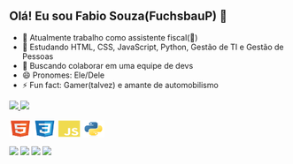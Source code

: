 ## Olá! Eu sou Fabio Souza(FuchsbauP) 👋

- 🔭 Atualmente trabalho como assistente fiscal(🤔)
- 🌱 Estudando HTML, CSS, JavaScript, Python, Gestão de TI e Gestão de Pessoas
- 👯 Buscando colaborar em uma equipe de devs
- 😄 Pronomes: Ele/Dele
- ⚡ Fun fact: Gamer(talvez) e amante de automobilismo
<div>
    <a href="https://github.com/FuchsbauP">
    <img height="180em" src="https://github-readme-stats.vercel.app/api?username=FuchsbauP&show_icons=true&rank_icon=percentile&include_all_commits=true&theme=transparent&locale=pt-br" />
    <img height="180em" src="https://github-readme-stats.vercel.app/api/top-langs/?username=FuchsbauP&layout=compact&theme=transparent&locale=pt-br" />
    </a>
</div>
<div style="display: inline_block"><br>
  <img align="center" alt="Fabio-HTML" height="30" width="40" src="https://raw.githubusercontent.com/devicons/devicon/master/icons/html5/html5-original.svg">
  <img align="center" alt="Fabio-CSS" height="30" width="40" src="https://raw.githubusercontent.com/devicons/devicon/master/icons/css3/css3-original.svg">
  <img align="center" alt="Fabio-Js" height="30" width="40" src="https://raw.githubusercontent.com/devicons/devicon/master/icons/javascript/javascript-plain.svg">
  <img align="center" alt="Fabio-Python" height="30" width="40" src="https://raw.githubusercontent.com/devicons/devicon/master/icons/python/python-original.svg">
</div>

<div><br>
  <a href="https://instagram.com/binhohs" target="_blank"><img src="https://img.shields.io/badge/-Instagram-%23E4405F?style=for-the-badge&logo=instagram&logoColor=white" target="_blank"></a>
 	<a href="https://www.twitch.tv/FuchsbauP" target="_blank"><img src="https://img.shields.io/badge/Twitch-9146FF?style=for-the-badge&logo=twitch&logoColor=white" target="_blank"></a>
  <a href="https://discord.gg/UqXDMeQ7" target="_blank"><img src="https://img.shields.io/badge/Discord-7289DA?style=for-the-badge&logo=discord&logoColor=white" target="_blank"></a> 
  <a href="https://www.linkedin.com/in/fabiosouza160" target="_blank"><img src="https://img.shields.io/badge/-LinkedIn-%230077B5?style=for-the-badge&logo=linkedin&logoColor=white" target="_blank"></a>
</div>
